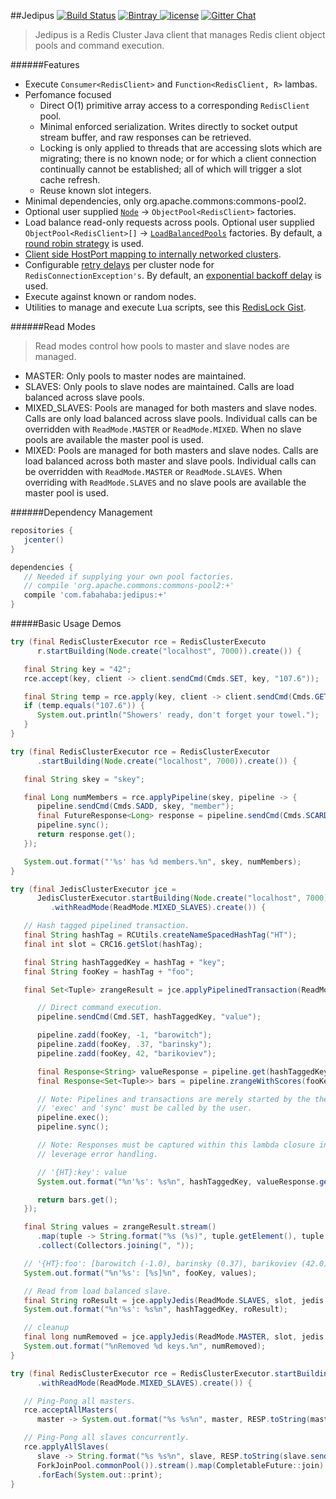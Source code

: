 ##Jedipus [![Build Status](https://img.shields.io/travis/jamespedwards42/jedipus.svg?branch=master)](https://travis-ci.org/jamespedwards42/jedipus) [![Bintray](https://api.bintray.com/packages/jamespedwards42/libs/jedipus/images/download.svg) ](https://bintray.com/jamespedwards42/libs/jedipus/_latestVersion) [![license](https://img.shields.io/badge/license-Apache%202-blue.svg)](https://raw.githubusercontent.com/jamespedwards42/jedipus/master/LICENSE) [![Gitter Chat](https://badges.gitter.im/jamespedwards42/jedipus.svg)](https://gitter.im/jamespedwards42/jedipus?utm_source=badge&utm_medium=badge&utm_campaign=pr-badge&utm_content=badge)

>Jedipus is a Redis Cluster Java client that manages Redis client object pools and command execution.

######Features 
* Execute `Consumer<RedisClient>` and `Function<RedisClient, R>` lambas.
* Perfomance focused
  * Direct O(1) primitive array access to a corresponding `RedisClient` pool.
  * Minimal enforced serialization.  Writes directly to socket output stream buffer, and raw responses can be retrieved. 
  * Locking is only applied to threads that are accessing slots which are migrating; there is no known node; or for which a client connection continually cannot be established; all of which will trigger a slot cache refresh.
  * Reuse known slot integers.
* Minimal dependencies, only org.apache.commons:commons-pool2.
* Optional user supplied [`Node`](src/main/java/com/fabahaba/jedipus/cluster/Node.java) -> `ObjectPool<RedisClient>` factories.
* Load balance read-only requests across pools.  Optional user supplied `ObjectPool<RedisClient>[]` -> [`LoadBalancedPools`](src/main/java/com/fabahaba/jedipus/concurrent/LoadBalancedPools.java) factories.  By default, a [round robin strategy](src/main/java/com/fabahaba/jedipus/cluster/RoundRobinPools.java) is used.
* [Client side HostPort mapping to internally networked clusters](https://gist.github.com/jamespedwards42/5037cf03768280ab1d81a88e7929c608).
* Configurable [retry delays](src/main/java/com/fabahaba/jedipus/concurrent/ElementRetryDelay.java) per cluster node for `RedisConnectionException's`.  By default, an [exponential backoff delay](src/main/java/com/fabahaba/jedipus/concurrent/SemaphoredRetryDelay.java) is used.
* Execute against known or random nodes.
* Utilities to manage and execute Lua scripts, see this [RedisLock Gist](https://gist.github.com/jamespedwards42/46bc6fcd6e2c81315d2d63a4e80b527f).

######Read Modes
>Read modes control how pools to master and slave nodes are managed.

* MASTER: Only pools to master nodes are maintained.  
* SLAVES: Only pools to slave nodes are maintained. Calls are load balanced across slave pools.
* MIXED_SLAVES: Pools are managed for both masters and slave nodes.  Calls are only load balanced across slave pools. Individual calls can be overridden with `ReadMode.MASTER` or `ReadMode.MIXED`.  When no slave pools are available the master pool is used.
* MIXED: Pools are managed for both masters and slave nodes.  Calls are load balanced across both master and slave pools. Individual calls can be overridden with `ReadMode.MASTER` or `ReadMode.SLAVES`.  When overriding with `ReadMode.SLAVES` and no slave pools are available the master pool is used.

######Dependency Management
```groovy
repositories {
   jcenter()
}

dependencies {
   // Needed if supplying your own pool factories.
   // compile 'org.apache.commons:commons-pool2:+' 
   compile 'com.fabahaba:jedipus:+'
}
```

#####Basic Usage Demos
```java
try (final RedisClusterExecutor rce = RedisClusterExecuto
      r.startBuilding(Node.create("localhost", 7000)).create()) {

   final String key = "42";
   rce.accept(key, client -> client.sendCmd(Cmds.SET, key, "107.6"));

   final String temp = rce.apply(key, client -> client.sendCmd(Cmds.GET, key));
   if (temp.equals("107.6")) {
      System.out.println("Showers' ready, don't forget your towel.");
   }
}
```

```java
try (final RedisClusterExecutor rce = RedisClusterExecutor
      .startBuilding(Node.create("localhost", 7000)).create()) {

   final String skey = "skey";

   final Long numMembers = rce.applyPipeline(skey, pipeline -> {
      pipeline.sendCmd(Cmds.SADD, skey, "member");
      final FutureResponse<Long> response = pipeline.sendCmd(Cmds.SCARD, skey);
      pipeline.sync();
      return response.get();
   });

   System.out.format("'%s' has %d members.%n", skey, numMembers);
}
```

```java
try (final JedisClusterExecutor jce =
      JedisClusterExecutor.startBuilding(Node.create("localhost", 7000))
         .withReadMode(ReadMode.MIXED_SLAVES).create()) {

   // Hash tagged pipelined transaction.
   final String hashTag = RCUtils.createNameSpacedHashTag("HT");
   final int slot = CRC16.getSlot(hashTag);

   final String hashTaggedKey = hashTag + "key";
   final String fooKey = hashTag + "foo";

   final Set<Tuple> zrangeResult = jce.applyPipelinedTransaction(ReadMode.MASTER, slot, pipeline -> {

      // Direct command execution.
      pipeline.sendCmd(Cmd.SET, hashTaggedKey, "value");

      pipeline.zadd(fooKey, -1, "barowitch");
      pipeline.zadd(fooKey, .37, "barinsky");
      pipeline.zadd(fooKey, 42, "barikoviev");

      final Response<String> valueResponse = pipeline.get(hashTaggedKey);
      final Response<Set<Tuple>> bars = pipeline.zrangeWithScores(fooKey, 0, -1);

      // Note: Pipelines and transactions are merely started by the the library.
      // 'exec' and 'sync' must be called by the user.
      pipeline.exec();
      pipeline.sync();

      // Note: Responses must be captured within this lambda closure in order to properly
      // leverage error handling.

      // '{HT}:key': value
      System.out.format("%n'%s': %s%n", hashTaggedKey, valueResponse.get());

      return bars.get();
   });

   final String values = zrangeResult.stream()
      .map(tuple -> String.format("%s (%s)", tuple.getElement(), tuple.getScore()))
      .collect(Collectors.joining(", "));

   // '{HT}:foo': [barowitch (-1.0), barinsky (0.37), barikoviev (42.0)]
   System.out.format("%n'%s': [%s]%n", fooKey, values);

   // Read from load balanced slave.
   final String roResult = jce.applyJedis(ReadMode.SLAVES, slot, jedis -> jedis.get(hashTaggedKey));
   System.out.format("%n'%s': %s%n", hashTaggedKey, roResult);

   // cleanup
   final long numRemoved = jce.applyJedis(ReadMode.MASTER, slot, jedis -> jedis.del(hashTaggedKey, fooKey));
   System.out.format("%nRemoved %d keys.%n", numRemoved);
}
```

```java
try (final RedisClusterExecutor rce = RedisClusterExecutor.startBuilding(Node.create("localhost", 7000))
      .withReadMode(ReadMode.MIXED_SLAVES).create()) {

   // Ping-Pong all masters.
   rce.acceptAllMasters(
      master -> System.out.format("%s %s%n", master, RESP.toString(master.sendCmd(Cmds.PING))));

   // Ping-Pong all slaves concurrently.
   rce.applyAllSlaves(
      slave -> String.format("%s %s%n", slave, RESP.toString(slave.sendCmd(Cmds.PING))), 1,
      ForkJoinPool.commonPool()).stream().map(CompletableFuture::join)
      .forEach(System.out::print);
}
```
